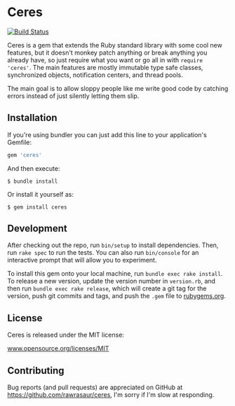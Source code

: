 # Ceres #

[![Build Status](https://travis-ci.org/aventine-softworks/ceres.svg?branch=master)](https://travis-ci.org/aventine-softworks/ceres)

Ceres is a gem that extends the Ruby standard library with some cool new features, but it doesn't monkey patch anything or break anything you already have, so just require what you want or go all in with `require 'ceres'`. The main features are mostly immutable type safe classes, synchronized objects, notification centers, and thread pools.

The main goal is to allow sloppy people like me write good code by catching errors instead of just silently letting them slip.


## Installation ##

If you're using bundler you can just add this line to your application's Gemfile:

```ruby
gem 'ceres'
```

And then execute:

    $ bundle install

Or install it yourself as:

    $ gem install ceres


## Development ##

After checking out the repo, run `bin/setup` to install dependencies. Then, run `rake spec` to run the tests. You can also run `bin/console` for an interactive prompt that will allow you to experiment.

To install this gem onto your local machine, run `bundle exec rake install`. To release a new version, update the version number in `version.rb`, and then run `bundle exec rake release`, which will create a git tag for the version, push git commits and tags, and push the `.gem` file to [rubygems.org](https://rubygems.org).


## License ##

Ceres is released under the MIT license:

www.opensource.org/licenses/MIT


## Contributing ##

Bug reports (and pull requests) are appreciated on GitHub at https://github.com/rawrasaur/ceres, I'm sorry if I'm slow at responding.
